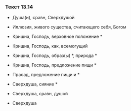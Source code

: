 ### Текст 13.14

- Душа(и), сравн, Сверхдушой

- Иллюзия, живого существа, считающего себя, Богом

- Кришна, Господь, верховное положение *

- Кришна, Господь, как, всемогущий

- Кришна, Господь, образ(ы) *, природа *

- Кришна, Господь, предложение пищи *

- Прасад, предложение пищи и *

- Сверхдуша, сияние *

- Сверхдуша, сравн, душой

- Сверхдуша
	
